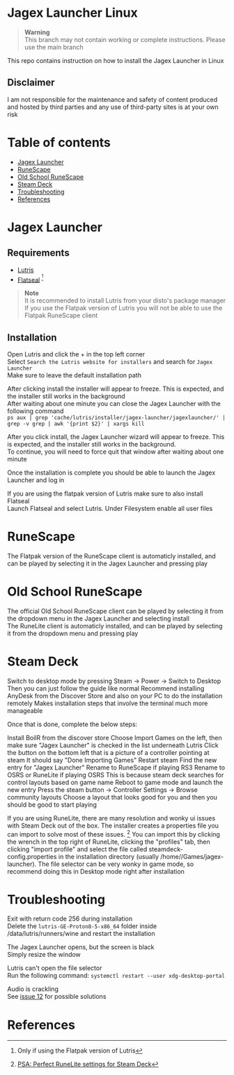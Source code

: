 # Jagex Launcher Linux

> **Warning**<br>
> This branch may not contain working or complete instructions. Please use the main branch

This repo contains instruction on how to install the Jagex Launcher in Linux<br>

## Disclaimer

I am not responsible for the maintenance and safety of content produced and hosted by third parties and any use of third-party sites is at your own risk

# Table of contents

- [Jagex Launcher](#jagex-launcher)
- [RuneScape](#runescape)
- [Old School RuneScape](#old-school-runescape)
- [Steam Deck](#steam-deck)
- [Troubleshooting](#troubleshooting)
- [References](#references)

# Jagex Launcher

## Requirements

- [Lutris](https://lutris.net/downloads)
- [Flatseal](https://flathub.org/apps/com.github.tchx84.Flatseal) <sup title="Only if using the Flatpak version of Lutris">[^1]</sup>

> **Note**<br>
> It is recommended to install Lutris from your disto's package manager<br>
> If you use the Flatpak version of Lutris you will not be able to use the Flatpak RuneScape client


## Installation
Open Lutris and click the + in the top left corner<br>
Select `Search the Lutris website for installers` and search for `Jagex Launcher`<br>
Make sure to leave the default installation path

After clicking install the installer will appear to freeze. This is expected, and the installer still works in the background<br>
After waiting about one minute you can close the Jagex Launcher with the following command<br>
```ps aux | grep 'cache/lutris/installer/jagex-launcher/jagexlauncher/' | grep -v grep | awk '{print $2}' | xargs kill```

After you click install, the Jagex Launcher wizard will appear to freeze. This is expected, and the installer still works in the background.<br>
To continue, you will need to force quit that window after waiting about one minute<br>

Once the installation is complete you should be able to launch the Jagex Launcher and log in

If you are using the flatpak version of Lutris make sure to also install Flatseal<br>
Launch Flatseal and select Lutris. Under Filesystem enable all user files

# RuneScape

The Flatpak version of the RuneScape client is automaticly installed, and can be played by selecting it in the Jagex Launcher and pressing play<br>

# Old School RuneScape

The official Old School RuneScape client can be played by selecting it from the dropdown menu in the Jagex Launcher and selecting install<br>
The RuneLite client is automaticly installed, and can be played by selecting it from the dropdown menu and pressing play

# Steam Deck
Switch to desktop mode by pressing Steam -> Power -> Switch to Desktop
Then you can just follow the guide like normal
Recommend installing AnyDesk from the Discover Store and also on your PC to do the installation remotely
Makes installation steps that involve the terminal much more manageable

Once that is done, complete the below steps:

Install BoilR from the discover store
Choose Import Games on the left, then make sure "Jagex Launcher" is checked in the list underneath Lutris
Click the button on the bottom left that is a picture of a controller pointing at steam
It should say "Done Importing Games"
Restart steam
Find the new entry for "Jagex Launcher"
Rename to RuneScape if playing RS3
Rename to OSRS or RuneLite if playing OSRS
This is because steam deck searches for control layouts based on game name
Reboot to game mode and launch the new entry
Press the steam button -> Controller Settings -> Browse community layouts
Choose a layout that looks good for you and then you should be good to start playing

If you are using RuneLite, there are many resolution and wonky ui issues with Steam Deck out of the box. The installer creates a properties file you can import to solve most of these issues. [^2] You can import this by clicking the wrench in the top right of RuneLite, clicking the "profiles" tab, then clicking "import profile" and select the file called steamdeck-config.properties in the installation directory (usually /home/<user>/Games/jagex-launcher). The file selector can be very wonky in game mode, so recommend doing this in Desktop mode right after installation

# Troubleshooting

Exit with return code 256 during installation<br>
Delete the ```lutris-GE-Proton8-5-x86_64``` folder inside /data/lutris/runners/wine and restart the installation<br>

The Jagex Launcher opens, but the screen is black<br>
Simply resize the window<br>

Lutris can't open the file selector<br>
Run the following command: `systemctl restart --user xdg-desktop-portal`<br>

Audio is crackling<br>
See [issue 12](https://github.com/TormStorm/jagex-launcher-linux/issues/12) for possible solutions<br>

# References
[^1]: Only if using the Flatpak version of Lutris
[^2]: [PSA: Perfect RuneLite settings for Steam Deck](https://www.reddit.com/r/2007scape/comments/yzbuwc/psa_perfect_runelite_settings_for_steam_deck)

